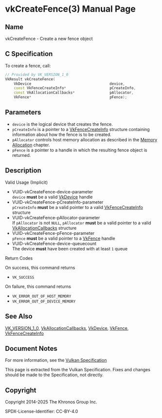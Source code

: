 # vkCreateFence(3) Manual Page

## Name

vkCreateFence - Create a new fence object



## [](#_c_specification)C Specification

To create a fence, call:

```c++
// Provided by VK_VERSION_1_0
VkResult vkCreateFence(
    VkDevice                                    device,
    const VkFenceCreateInfo*                    pCreateInfo,
    const VkAllocationCallbacks*                pAllocator,
    VkFence*                                    pFence);
```

## [](#_parameters)Parameters

- `device` is the logical device that creates the fence.
- `pCreateInfo` is a pointer to a [VkFenceCreateInfo](https://registry.khronos.org/vulkan/specs/latest/man/html/VkFenceCreateInfo.html) structure containing information about how the fence is to be created.
- `pAllocator` controls host memory allocation as described in the [Memory Allocation](https://registry.khronos.org/vulkan/specs/latest/html/vkspec.html#memory-allocation) chapter.
- `pFence` is a pointer to a handle in which the resulting fence object is returned.

## [](#_description)Description

Valid Usage (Implicit)

- [](#VUID-vkCreateFence-device-parameter)VUID-vkCreateFence-device-parameter  
  `device` **must** be a valid [VkDevice](https://registry.khronos.org/vulkan/specs/latest/man/html/VkDevice.html) handle
- [](#VUID-vkCreateFence-pCreateInfo-parameter)VUID-vkCreateFence-pCreateInfo-parameter  
  `pCreateInfo` **must** be a valid pointer to a valid [VkFenceCreateInfo](https://registry.khronos.org/vulkan/specs/latest/man/html/VkFenceCreateInfo.html) structure
- [](#VUID-vkCreateFence-pAllocator-parameter)VUID-vkCreateFence-pAllocator-parameter  
  If `pAllocator` is not `NULL`, `pAllocator` **must** be a valid pointer to a valid [VkAllocationCallbacks](https://registry.khronos.org/vulkan/specs/latest/man/html/VkAllocationCallbacks.html) structure
- [](#VUID-vkCreateFence-pFence-parameter)VUID-vkCreateFence-pFence-parameter  
  `pFence` **must** be a valid pointer to a [VkFence](https://registry.khronos.org/vulkan/specs/latest/man/html/VkFence.html) handle
- [](#VUID-vkCreateFence-device-queuecount)VUID-vkCreateFence-device-queuecount  
  The device **must** have been created with at least `1` queue

Return Codes

On success, this command returns

- `VK_SUCCESS`

On failure, this command returns

- `VK_ERROR_OUT_OF_HOST_MEMORY`
- `VK_ERROR_OUT_OF_DEVICE_MEMORY`

## [](#_see_also)See Also

[VK\_VERSION\_1\_0](https://registry.khronos.org/vulkan/specs/latest/man/html/VK_VERSION_1_0.html), [VkAllocationCallbacks](https://registry.khronos.org/vulkan/specs/latest/man/html/VkAllocationCallbacks.html), [VkDevice](https://registry.khronos.org/vulkan/specs/latest/man/html/VkDevice.html), [VkFence](https://registry.khronos.org/vulkan/specs/latest/man/html/VkFence.html), [VkFenceCreateInfo](https://registry.khronos.org/vulkan/specs/latest/man/html/VkFenceCreateInfo.html)

## [](#_document_notes)Document Notes

For more information, see the [Vulkan Specification](https://registry.khronos.org/vulkan/specs/latest/html/vkspec.html#vkCreateFence)

This page is extracted from the Vulkan Specification. Fixes and changes should be made to the Specification, not directly.

## [](#_copyright)Copyright

Copyright 2014-2025 The Khronos Group Inc.

SPDX-License-Identifier: CC-BY-4.0
